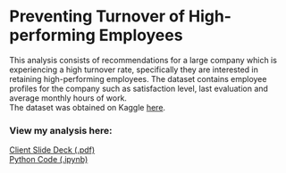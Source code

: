 # Preventing Turnover of High-performing Employees

This analysis consists of recommendations for a large company which is experiencing a high turnover rate, specifically they are interested in retaining high-performing employees. The dataset contains employee profiles for the company such as satisfaction level, last evaluation and average monthly hours of work.  
The dataset was obtained on Kaggle [here](https://www.kaggle.com/datasets/jacksonchou/hr-data-for-analytics).

### View my analysis here:  
[Client Slide Deck (.pdf)](https://github.com/martina-torce/data-analytics/blob/main/Preventing%20Turnover%20of%20High-performance%20Employees/Client%20Slide%20Deck.pdf)  
[Python Code (.ipynb)](https://github.com/martina-torce/data-analytics/blob/main/Preventing%20Turnover%20of%20High-performance%20Employees/Python%20code.ipynb)
